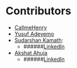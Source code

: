 # Contributors

- [CallmeHenry](https://github.com/CallmeHenry)
- [Yusuf Adeyemo](https://github.com/Yusadolat)
- [Sudarshan Kamath](https://github.com/sudz123):
    - ######[LinkedIn](https://www.linkedin.com/in/sudarshankamath/)
- [Akshat Ahuja](https://www.github.com/akshatah33)
    - ######[LinkedIn](https://www.linkedin.com/in/akshatahuja/)

